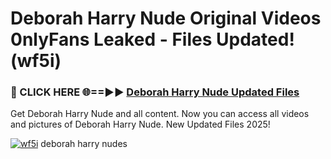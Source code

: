 # Deborah Harry Nude Original Videos 0nlyFans Leaked - Files Updated! (wf5i)

<h3>🔴 CLICK HERE 🌐==►► <a href="https://tinyurl.com/52m3yx9h" rel="nofollow">Deborah Harry Nude Updated Files</a></h3>

Get Deborah Harry Nude and all content. Now you can access all videos and pictures of Deborah Harry Nude. New Updated Files 2025!

[![wf5i](https://i.imgur.com/TnHtlc8.gif)](https://tinyurl.com/52m3yx9h)
deborah harry nudes